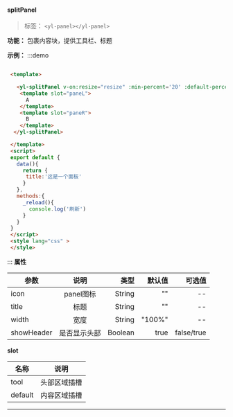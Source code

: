 <!--
 * @Description: 未描述
 * @Author: danielmlc
 * @Date: 2020-01-09 22:10:28
 * @LastEditTime: 2020-02-20 16:16:35
 -->

  #### splitPanel

  > 标签： `<yl-panel></yl-panel>` 

  **功能：** 包裹内容块，提供工具栏、标题

  **示例：**
:::demo
  ```html

   <template>

     <yl-splitPanel v-on:resize="resize" :min-percent='20' :default-percent='30' split="vertical">
      <template slot="paneL">
        A
      </template>
      <template slot="paneR">
        B
      </template>
    </yl-splitPanel>

   </template>
   <script>
   export default {
     data(){
       return {
        title:'这是一个面板'
       }
     },
     methods:{
       _reload(){
         console.log('刷新')
       }
     }
   }
   </script>
   <style lang="css" >
   </style>

  ```
:::
  **属性**

  | 参数        | 说明           |类型   |默认值|可选值|
  | ------------- |:-------------:| -----:|---:|---:|
  | icon| panel图标 | String| "" |--|
  | title| 标题 | String|"" |--|
  | width| 宽度 | String|"100%" |--|
  | showHeader| 是否显示头部 | Boolean|true |false/true|

 **slot**
   
  | 名称        | 说明             |
  | ------------- |:-------------:|
  | tool| 头部区域插槽 | 
  | default| 内容区域插槽 | 
  
---

